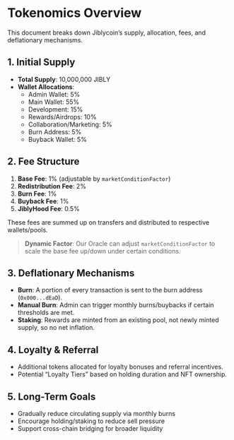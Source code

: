 # Tokenomics Overview

This document breaks down Jiblycoin’s supply, allocation, fees, and deflationary mechanisms.

## 1. Initial Supply
- **Total Supply**: 10,000,000 JIBLY
- **Wallet Allocations**:
  - Admin Wallet: 5%
  - Main Wallet: 55%
  - Development: 15%
  - Rewards/Airdrops: 10%
  - Collaboration/Marketing: 5%
  - Burn Address: 5%
  - Buyback Wallet: 5%

## 2. Fee Structure
1. **Base Fee**: 1% (adjustable by `marketConditionFactor`)
2. **Redistribution Fee**: 2%
3. **Burn Fee**: 1%
4. **Buyback Fee**: 1%
5. **JiblyHood Fee**: 0.5%

These fees are summed up on transfers and distributed to respective wallets/pools.  
> **Dynamic Factor**: Our Oracle can adjust `marketConditionFactor` to scale the base fee up/down under certain conditions.

## 3. Deflationary Mechanisms
- **Burn**: A portion of every transaction is sent to the burn address (`0x000...dEaD`).
- **Manual Burn**: Admin can trigger monthly burns/buybacks if certain thresholds are met.
- **Staking**: Rewards are minted from an existing pool, not newly minted supply, so no net inflation.

## 4. Loyalty & Referral
- Additional tokens allocated for loyalty bonuses and referral incentives.
- Potential “Loyalty Tiers” based on holding duration and NFT ownership.

## 5. Long-Term Goals
- Gradually reduce circulating supply via monthly burns
- Encourage holding/staking to reduce sell pressure
- Support cross-chain bridging for broader liquidity

